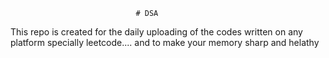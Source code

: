                                 # DSA 
This repo is created for the daily uploading of the codes written on any platform specially leetcode....  and to make your memory sharp and helathy                       

